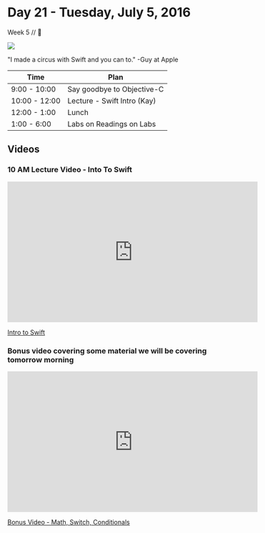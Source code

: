 # Day 21  - Tuesday, July 5, 2016 

Week 5 // :blue_heart:

![](https://i.ytimg.com/vi/f7dD75rPZH4/hqdefault.jpg)

"I made a circus with Swift and you can to." -Guy at Apple

Time       | Plan     |
----------------|-------
9:00 - 10:00  | Say goodbye to Objective-C
10:00 - 12:00 | Lecture - Swift Intro (Kay)
12:00 - 1:00    | Lunch
1:00 - 6:00   | Labs on Readings on Labs

## Videos

### 10 AM Lecture Video - Into To Swift

<iframe width="560" height="315" src="https://www.youtube.com/embed/B_bTj-h4ZF0?rel=0&modestbranding=1" frameborder="0" allowfullscreen></iframe><p><a href="https://www.youtube.com/watch?v=B_bTj-h4ZF0">Intro to Swift</a></p>


### Bonus video covering some material we will be covering tomorrow morning

<iframe width="560" height="315" src="https://www.youtube.com/embed/XQt_8hFEZFA?rel=0&modestbranding=1" frameborder="0" allowfullscreen></iframe><p><a href="https://www.youtube.com/watch?v=XQt_8hFEZFA">Bonus Video - Math, Switch, Conditionals</a></p>


